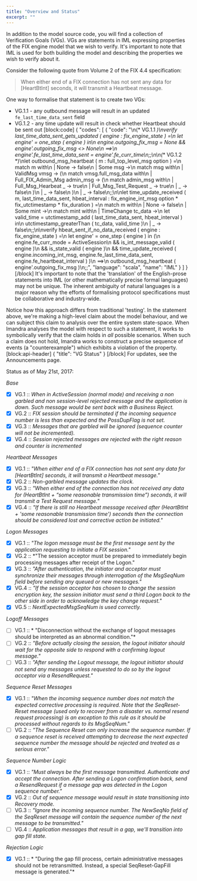```yaml
---
title: "Overview and Status"
excerpt: ""
---
```

In addition to the model source code, you will find a collection of Verification Goals (VGs). VGs are statements in IML expressing properties of the FIX engine model that we wish to verify. It's important to note that IML is used for both building the model and describing the properties we wish to verify about it.

Consider the following quote from Volume 2 of the FIX 4.4 specification:
> When either end of a FIX connection has not sent any data for [HeartBtInt] seconds, it will transmit a Heartbeat message.

One way to formalise that statement is to create two VGs:
- VG.1.1 - any outbound message will result in an updated `fe_last_time_data_sent` field
- VG.1.2 - any time update will result in check whether Heartbeat should be sent out
[block:code]
{
  "codes": [
    {
      "code": "\n(* VG.1.1 *)\nverify last_time_data_sent_gets_updated ( engine : fix_engine_state ) =\n  let engine' = one_step ( engine ) in\n  engine.outgoing_fix_msg = None && engine'.outgoing_fix_msg <> None\n   ==>\n  engine'.fe_last_time_data_sent = engine'.fe_curr_time\n;;\n\n(** VG.1.2 *)\nlet outbound_msg_heartbeat ( m : full_top_level_msg option ) =\n  match m with\n  | None      -> false\n  | Some msg  ->\n    match msg with\n    | ValidMsg vmsg -> (\n      match vmsg.full_msg_data with\n      | Full_FIX_Admin_Msg admin_msg -> (\n        match admin_msg with\n        | Full_Msg_Hearbeat _        -> true\n        | Full_Msg_Test_Request _    -> true\n        | _                          -> false\n      )\n      | _ -> false\n    )\n    | _ -> false\n;;\n\nlet time_update_received ( m, last_time_data_sent, hbeat_interval : fix_engine_int_msg option * fix_utctimestamp * fix_duration ) =\n  match m with\n  | None -> false\n  | Some mint ->\n    match mint with\n    | TimeChange tc_data ->\n       let valid_time = utctimestamp_add ( last_time_data_sent, hbeat_interval ) in\n       utctimestamp_greaterThan ( tc_data, valid_time )\n    | _ -> false\n;;\n\nverify hbeat_sent_if_no_data_received ( engine : fix_engine_state ) =\n  let engine' = one_step ( engine ) in (\n    engine.fe_curr_mode = ActiveSession\n    && is_int_message_valid ( engine )\n    && is_state_valid ( engine )\n    && time_update_received ( engine.incoming_int_msg, engine.fe_last_time_data_sent, engine.fe_heartbeat_interval ) )\n     ==>\n    outbound_msg_heartbeat ( engine'.outgoing_fix_msg )\n;;",
      "language": "scala",
      "name": "IML"
    }
  ]
}
[/block]
It's important to note that the 'translation' of the English-prose statements into IML (or other mathematically precise formal languages) may not be unique. The inherent ambiguity of natural languages is a major reason why the efforts of formalising protocol specifications must be collaborative and industry-wide.

Notice how this approach differs from traditional 'testing'. In the statement above, we're making a high-level claim about the model behaviour, and we can subject this claim to analysis over the entire system state-space. When Imandra analyses the model with respect to such a statement, it works to symbolically verify that the claim holds in *all* possible scenarios. When such a claim does not hold, Imandra works to construct a precise sequence of events (a "counterexample") which exhibits a violation of the property.
[block:api-header]
{
  "title": "VG Status"
}
[/block]
For updates, see the Announcements page.

Status as of May 21st, 2017:

*Base*
- [x] VG.1 :: *When in ActiveSession (normal mode) and receiving a non garbled and non session-level rejected message and the application is down. Such message would be sent back with a Business Reject.*
- [x] VG.2 :: *FIX session should be terminated if the incoming sequence number is less than expected and the PossDupFlag is not set.*
- [x] VG.3 :: *Messages that are garbled will be ignored (sequence counter will not be incremented).*
- [x] VG.4 :: *Session rejected messages are rejected with the right reason and counter is incremented*

*Heartbeat Messages*
- [x] VG.1 :: *"When either end of a FIX connection has not sent any data for [HeartBtInt] seconds, it will transmit a Heartbeat message."*
- [x] VG.2 :: *Non-garbled message updates the clock.*
- [x] VG.3 :: *"When either end of the connection has not received any data for (HeartBtInt + “some reasonable transmission time”) seconds, it will transmit a Test Request message."*
- [x] VG.4 :: *"If there is still no Heartbeat message received after (HeartBtInt + 'some reasonable transmission time') seconds then the connection should be considered lost and corrective action be initiated."*

*Logon Messages*
- [x] VG.1 :: *"The logon message must be the first message sent by the application requesting to initiate a FIX session."*
- [x] VG.2 :: *"The session acceptor must be prepared to immediately begin processing messages after receipt of the Logon."
- [x] VG.3 :: *"After authentication, the initiator and acceptor must synchronize their messages through interrogation of the MsgSeqNum field before sending any queued or new messages."*
- [x] VG.4 ::  *"If the session acceptor has chosen to change the session encryption key, the session initiator must send a third Logon back to the other side in order to acknowledge the key change request."*
- [x] VG.5 ::  *NextExpectedMsgSeqNum is used correctly.*

*Logoff Messages*
- [ ] VG.1 :: * "Disconnection without the exchange of logout messages should be interpreted as an abnormal condition."*
- [ ] VG.2 :: *"Before actually closing the session, the logout initiator should wait for the opposite side to respond with a confirming logout message."*
- [ ] VG.3 :: *"After sending the Logout message, the logout initiator should not send any messages unless requested to do so by the logout acceptor via a ResendRequest."*

*Sequence Reset Messages*
- [x] VG.1 :: *"When the incoming sequence number does not match the expected corrective processing is required. Note that the SeqReset-Reset message (used only to recover from a disaster vs. normal resend request processing) is an exception to this rule as it should be processed without regards to its MsgSeqNum."*
- [ ] VG.2 ::  *"The Sequence Reset can only increase the sequence number. If a sequence reset is received attempting to decrease the next expected sequence number the message should be rejected and treated as a serious error."*

*Sequence Number Logic*
- [x] VG.1 :: *"Must always be the first message transmitted. Authenticate and accept the connection. After sending a Logon confirmation back, send a ResendRequest if a message gap was detected in the Logon sequence number."*
- [x] VG.2 :: *Out of sequence message would result in state transitioning into Recovery mode.*
- [ ] VG.3 :: *"Ignore the incoming sequence number. The NewSeqNo field of the SeqReset message will contain the sequence number of the next message to be transmitted."*
- [ ] VG.4 :: *Application messages that result in a gap, we'll transition into gap fill state.*

*Rejection Logic*
- [x] VG.1 :: * "During the gap fill process, certain administrative messages should not be retransmitted. Instead, a special SeqReset-GapFill message is generated."*